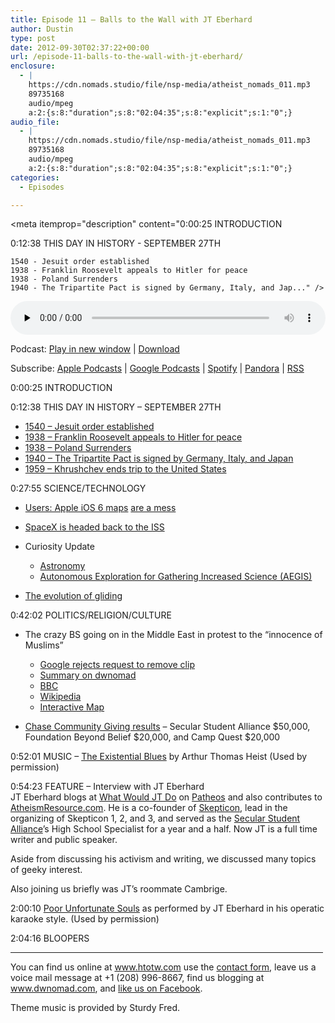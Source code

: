 ```yaml
---
title: Episode 11 – Balls to the Wall with JT Eberhard
author: Dustin
type: post
date: 2012-09-30T02:37:22+00:00
url: /episode-11-balls-to-the-wall-with-jt-eberhard/
enclosure:
  - |
    https://cdn.nomads.studio/file/nsp-media/atheist_nomads_011.mp3
    89735168
    audio/mpeg
    a:2:{s:8:"duration";s:8:"02:04:35";s:8:"explicit";s:1:"0";}
audio_file:
  - |
    https://cdn.nomads.studio/file/nsp-media/atheist_nomads_011.mp3
    89735168
    audio/mpeg
    a:2:{s:8:"duration";s:8:"02:04:35";s:8:"explicit";s:1:"0";}
categories:
  - Episodes

---
```

<div itemscope itemtype="http://schema.org/AudioObject">
  <meta itemprop="name" content="Episode 11 – Balls to the Wall with JT Eberhard" />
  
  <meta itemprop="uploadDate" content="2012-09-29T20:37:22-06:00" />
  
  <meta itemprop="encodingFormat" content="audio/mpeg" />
  
  <meta itemprop="duration" content="PT2H04M35S" />
  
  <meta itemprop="description" content="0:00:25 INTRODUCTION

0:12:38 THIS DAY IN HISTORY - SEPTEMBER 27TH

 	1540 - Jesuit order established
 	1938 - Franklin Roosevelt appeals to Hitler for peace
 	1938 - Poland Surrenders
 	1940 - The Tripartite Pact is signed by Germany, Italy, and Jap..." />
  
  <meta itemprop="contentUrl" content="https://dts.podtrac.com/redirect.mp3/cdn.nomads.studio/file/nsp-media/atheist_nomads_011.mp3" />
  
  <meta itemprop="contentSize" content="85.6" />
  </p> 
  
  <div class="powerpress_player" id="powerpress_player_8266">
    <audio class="wp-audio-shortcode" id="audio-5227-10" preload="none" style="width: 100%;" controls="controls"><source type="audio/mpeg" src="https://dts.podtrac.com/redirect.mp3/cdn.nomads.studio/file/nsp-media/atheist_nomads_011.mp3?_=10" /><a href="https://dts.podtrac.com/redirect.mp3/cdn.nomads.studio/file/nsp-media/atheist_nomads_011.mp3">https://dts.podtrac.com/redirect.mp3/cdn.nomads.studio/file/nsp-media/atheist_nomads_011.mp3</a></audio>
  </div>
</div>

<p class="powerpress_links powerpress_links_mp3">
  Podcast: <a href="https://dts.podtrac.com/redirect.mp3/cdn.nomads.studio/file/nsp-media/atheist_nomads_011.mp3" class="powerpress_link_pinw" target="_blank" title="Play in new window" onclick="return powerpress_pinw('https://htotw.com/?powerpress_pinw=5227-podcast');" rel="nofollow">Play in new window</a> | <a href="https://dts.podtrac.com/redirect.mp3/cdn.nomads.studio/file/nsp-media/atheist_nomads_011.mp3" class="powerpress_link_d" title="Download" rel="nofollow" download="atheist_nomads_011.mp3">Download</a>
</p>

<p class="powerpress_links powerpress_subscribe_links">
  Subscribe: <a href="https://podcasts.apple.com/us/podcast/humanists-take-on-the-world/id530050098?mt=2&ls=1" class="powerpress_link_subscribe powerpress_link_subscribe_itunes" target="_blank" title="Subscribe on Apple Podcasts" rel="nofollow">Apple Podcasts</a> | <a href="https://www.google.com/podcasts?feed=aHR0cDovL2F0aGVpc3Rub21hZHMubGlic3luLmNvbS9yc3M%3D" class="powerpress_link_subscribe powerpress_link_subscribe_googleplay" target="_blank" title="Subscribe on Google Podcasts" rel="nofollow">Google Podcasts</a> | <a href="https://open.spotify.com/show/3LzK2xZGike6Tc1GEMtMbr?si=LieN9SNuTpq96smuaUsH8A" class="powerpress_link_subscribe powerpress_link_subscribe_spotify" target="_blank" title="Subscribe on Spotify" rel="nofollow">Spotify</a> | <a href="https://www.pandora.com/podcast/atheist-nomads/PC:10122?corr=62071012&part=ug" class="powerpress_link_subscribe powerpress_link_subscribe_pandora" target="_blank" title="Subscribe on Pandora" rel="nofollow">Pandora</a> | <a href="https://htotw.com/feed/podcast/" class="powerpress_link_subscribe powerpress_link_subscribe_rss" target="_blank" title="Subscribe via RSS" rel="nofollow">RSS</a>
</p>

0:00:25 INTRODUCTION

0:12:38 THIS DAY IN HISTORY &#8211; SEPTEMBER 27TH

  * <a href="http://www.history.com/this-day-in-history/jesuit-order-established" target="_blank" rel="noopener">1540 &#8211; Jesuit order established</a>
  * <a href="http://www.history.com/this-day-in-history/franklin-roosevelt-appeals-to-hitler-for-peace" target="_blank" rel="noopener">1938 &#8211; Franklin Roosevelt appeals to Hitler for peace</a>
  * <a href="http://www.history.com/this-day-in-history/poland-surrenders" target="_blank" rel="noopener">1938 &#8211; Poland Surrenders</a>
  * <a href="http://www.history.com/this-day-in-history/the-tripartite-pact-is-signed-by-germany-italy-and-japan" target="_blank" rel="noopener">1940 &#8211; The Tripartite Pact is signed by Germany, Italy, and Japan</a>
  * <a href="http://www.history.com/this-day-in-history/khrushchev-ends-trip-to-the-united-states" target="_blank" rel="noopener">1959 &#8211; Khrushchev ends trip to the United States</a>

0:27:55 SCIENCE/TECHNOLOGY

  * <a href="http://www.cnn.com/2012/09/20/tech/mobile/apple-maps-complaints/index.html" target="_blank" rel="noopener">Users: Apple iOS 6 maps</a> <a href="http://theamazingios6maps.tumblr.com" target="_blank" rel="noopener">are a mess</a>
  * <a href="http://www.forbes.com/sites/alexknapp/2012/09/21/spacex-is-heading-back-to-the-space-station-next-month/?ss=innovation-science" target="_blank" rel="noopener">SpaceX is headed back to the ISS</a>
  * Curiosity Update</p> 
    
      * <a href="http://www.thenews.com.pk/article-68562-Mars-rover-snaps-pictures-of-an-eclipse-" target="_blank" rel="noopener">Astronomy</a>
      * <a href="http://www.informationweek.com/government/mobile/curiosity-rover-to-get-on-the-go-photo-c/240007783" target="_blank" rel="noopener">Autonomous Exploration for Gathering Increased Science (AEGIS)</a>
  * <a href="http://www.newscientist.com/article/dn22288-tall-trees-may-have-sparked-evolution-of-gliding.html?DCMP=OTC-rss&nsref=online-news" target="_blank" rel="noopener">The evolution of gliding</a>

0:42:02 POLITICS/RELIGION/CULTURE

  * The crazy BS going on in the Middle East in protest to the “innocence of Muslims”</p> 
    
      * <a href="http://in.reuters.com/article/2012/09/17/us-protests-google-idINBRE88G19120120917" target="_blank" rel="noopener">Google rejects request to remove clip</a>
      * <a href="http://www.dwnomad.com/2012/09/the-religion-of-peace/" target="_blank" rel="noopener">Summary on dwnomad</a>
      * <a href="http://www.bbc.co.uk/news/world-asia-19687386 BBC" target="_blank" rel="noopener">BBC</a>
      * <a href="http://en.wikipedia.org/wiki/2012_U.S._diplomatic_missions_attacks" target="_blank" rel="noopener">Wikipedia</a>
      * <a href="https://maps.google.com/maps/ms?msid=201645180959880549419.0004c9a894dfb66defab9&msa=0" target="_blank" rel="noopener">Interactive Map</a>
  * <a href="http://foundationbeyondbelief.org/node/1419" target="_blank" rel="noopener">Chase Community Giving results</a> &#8211; Secular Student Alliance $50,000, Foundation Beyond Belief $20,000, and Camp Quest $20,000

0:52:01 MUSIC &#8211; <a href="http://www.youtube.com/watch?v=WiDuFzWd-xU" target="_blank" rel="noopener">The Existential Blues</a> by Arthur Thomas Heist (Used by permission)

0:54:23 FEATURE &#8211; Interview with JT Eberhard  
JT Eberhard blogs at <a href="http://www.patheos.com/blogs/wwjtd/" target="_blank" rel="noopener">What Would JT Do</a> on <a href="http://www.patheos.com/" target="_blank" rel="noopener">Patheos</a> and also contributes to <a href="atheismresource" target="_blank" rel="noopener">AtheismResource.com</a>. He is a co-founder of <a href="http://www.skepticon.org/" target="_blank" rel="noopener">Skepticon</a>, lead in the organizing of Skepticon 1, 2, and 3, and served as the <a href="https://www.secularstudents.org/" target="_blank" rel="noopener">Secular Student Alliance</a>’s High School Specialist for a year and a half. Now JT is a full time writer and public speaker.

Aside from discussing his activism and writing, we discussed many topics of geeky interest.

Also joining us briefly was JT’s roommate Cambrige.

2:00:10 <a href="http://www.youtube.com/watch?v=1tVTC5mC8xg&list=UUZE_4rwmzFLpatPEbBGBA0Q&index=16&feature=plcp" target="_blank" rel="noopener">Poor Unfortunate Souls</a> as performed by JT Eberhard in his operatic karaoke style. (Used by permission)

2:04:16 BLOOPERS

<hr width="500" />

You can find us online at www.htotw.com use the [contact form](https://htotw.com/contact), leave us a voice mail message at +1 (208) 996-8667, find us blogging at www.dwnomad.com, and <a href="https://htotw.com/facebook" target="_blank" rel="noopener">like us on Facebook</a>.

Theme music is provided by Sturdy Fred.